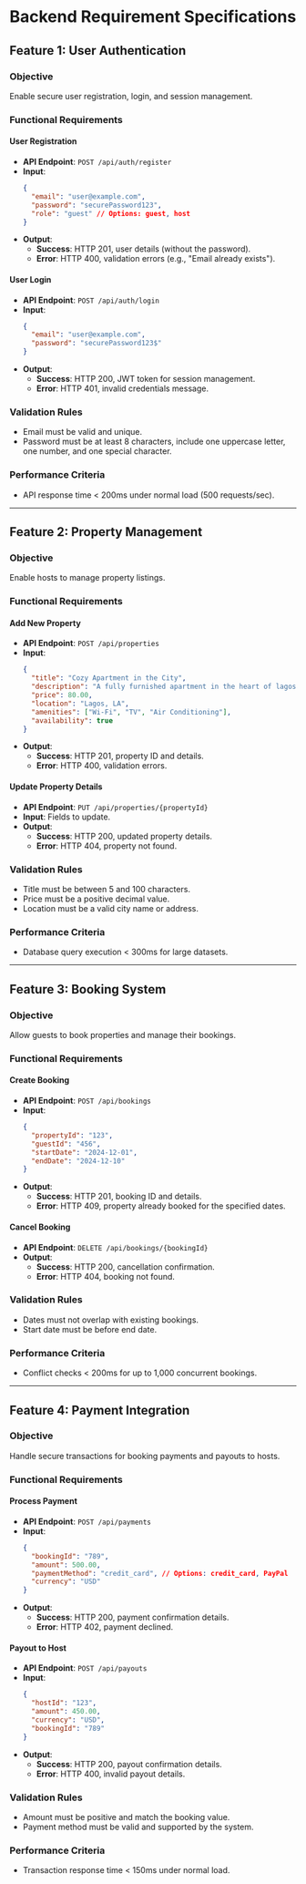 # Backend Requirement Specifications  

## Feature 1: **User Authentication**  
### Objective  
Enable secure user registration, login, and session management.  

### Functional Requirements  
#### User Registration  
- **API Endpoint**: `POST /api/auth/register`  
- **Input**:  
  ```json
  {
    "email": "user@example.com",
    "password": "securePassword123",
    "role": "guest" // Options: guest, host
  }
  ```  
- **Output**:  
  - **Success**: HTTP 201, user details (without the password).  
  - **Error**: HTTP 400, validation errors (e.g., "Email already exists").  

#### User Login  
- **API Endpoint**: `POST /api/auth/login`  
- **Input**:  
  ```json
  {
    "email": "user@example.com",
    "password": "securePassword123$"
  }
  ```  
- **Output**:  
  - **Success**: HTTP 200, JWT token for session management.  
  - **Error**: HTTP 401, invalid credentials message.  

### Validation Rules  
- Email must be valid and unique.  
- Password must be at least 8 characters, include one uppercase letter, one number, and one special character.  

### Performance Criteria  
- API response time < 200ms under normal load (500 requests/sec).  

---

## Feature 2: **Property Management**  
### Objective  
Enable hosts to manage property listings.  

### Functional Requirements  
#### Add New Property  
- **API Endpoint**: `POST /api/properties`  
- **Input**:  
  ```json
  {
    "title": "Cozy Apartment in the City",
    "description": "A fully furnished apartment in the heart of lagos.",
    "price": 80.00,
    "location": "Lagos, LA",
    "amenities": ["Wi-Fi", "TV", "Air Conditioning"],
    "availability": true
  }
  ```  
- **Output**:  
  - **Success**: HTTP 201, property ID and details.  
  - **Error**: HTTP 400, validation errors.  

#### Update Property Details  
- **API Endpoint**: `PUT /api/properties/{propertyId}`  
- **Input**: Fields to update.  
- **Output**:  
  - **Success**: HTTP 200, updated property details.  
  - **Error**: HTTP 404, property not found.  

### Validation Rules  
- Title must be between 5 and 100 characters.  
- Price must be a positive decimal value.  
- Location must be a valid city name or address.  

### Performance Criteria  
- Database query execution < 300ms for large datasets.  

---

## Feature 3: **Booking System**  
### Objective  
Allow guests to book properties and manage their bookings.  

### Functional Requirements  
#### Create Booking  
- **API Endpoint**: `POST /api/bookings`  
- **Input**:  
  ```json
  {
    "propertyId": "123",
    "guestId": "456",
    "startDate": "2024-12-01",
    "endDate": "2024-12-10"
  }
  ```  
- **Output**:  
  - **Success**: HTTP 201, booking ID and details.  
  - **Error**: HTTP 409, property already booked for the specified dates.  

#### Cancel Booking  
- **API Endpoint**: `DELETE /api/bookings/{bookingId}`  
- **Output**:  
  - **Success**: HTTP 200, cancellation confirmation.  
  - **Error**: HTTP 404, booking not found.  

### Validation Rules  
- Dates must not overlap with existing bookings.  
- Start date must be before end date.  

### Performance Criteria  
- Conflict checks < 200ms for up to 1,000 concurrent bookings.  

---

## Feature 4: **Payment Integration**  
### Objective  
Handle secure transactions for booking payments and payouts to hosts.  

### Functional Requirements  
#### Process Payment  
- **API Endpoint**: `POST /api/payments`  
- **Input**:  
  ```json
  {
    "bookingId": "789",
    "amount": 500.00,
    "paymentMethod": "credit_card", // Options: credit_card, PayPal
    "currency": "USD"
  }
  ```  
- **Output**:  
  - **Success**: HTTP 200, payment confirmation details.  
  - **Error**: HTTP 402, payment declined.  

#### Payout to Host  
- **API Endpoint**: `POST /api/payouts`  
- **Input**:  
  ```json
  {
    "hostId": "123",
    "amount": 450.00,
    "currency": "USD",
    "bookingId": "789"
  }
  ```  
- **Output**:  
  - **Success**: HTTP 200, payout confirmation details.  
  - **Error**: HTTP 400, invalid payout details.  

### Validation Rules  
- Amount must be positive and match the booking value.  
- Payment method must be valid and supported by the system.  

### Performance Criteria  
- Transaction response time < 150ms under normal load.  
